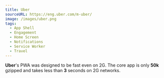 ```yaml
---
title: Uber
sourceURL: https://eng.uber.com/m-uber/
image: /images/uber.png
tags:
  - App Shell
  - Engagement
  - Home Screen
  - Notifications
  - Service Worker
  - Travel
---
```


**Uber**'s PWA was designed to be fast even on 2G. The core app is only **50k** gzipped and takes less than **3** seconds on 2G networks.
